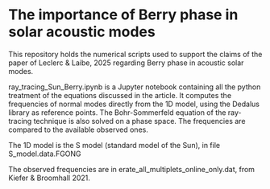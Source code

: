# The importance of Berry phase in solar acoustic modes

This repository holds the numerical scripts used to support the claims of the paper of Leclerc &amp; Laibe, 2025 regarding Berry phase in acoustic solar modes.

ray_tracing_Sun_Berry.ipynb is a Jupyter notebook containing all the python treatment of the equations discussed in the article. It computes the frequencies of normal modes directly from the 1D model,
using the Dedalus library as reference points. The Bohr-Sommerfeld equation of the ray-tracing technique is also solved on a phase space. The frequencies are compared to the available observed ones.

The 1D model is the S model (standard model of the Sun), in file S_model.data.FGONG

The observed frequencies are in erate_all_multiplets_online_only.dat, from Kiefer & Broomhall 2021.
